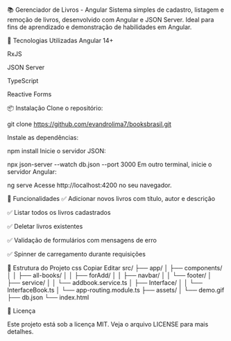 📚 Gerenciador de Livros - Angular
Sistema simples de cadastro, listagem e remoção de livros, desenvolvido com Angular e JSON Server. Ideal para fins de aprendizado e demonstração de habilidades em Angular.

🧰 Tecnologias Utilizadas
Angular 14+

RxJS

JSON Server

TypeScript

Reactive Forms

📦 Instalação
Clone o repositório:


git clone https://github.com/evandrolima7/booksbrasil.git

Instale as dependências:

npm install
Inicie o servidor JSON:

npx json-server --watch db.json --port 3000
Em outro terminal, inicie o servidor Angular:

ng serve
Acesse http://localhost:4200 no seu navegador.

🧪 Funcionalidades
✅ Adicionar novos livros com título, autor e descrição

✅ Listar todos os livros cadastrados

✅ Deletar livros existentes

✅ Validação de formulários com mensagens de erro

✅ Spinner de carregamento durante requisições

📁 Estrutura do Projeto
css
Copiar
Editar
src/
├── app/
│   ├── components/
│   │   ├── all-books/
│   │   ├── forAdd/
│   │   ├── navbar/
│   │   └── footer/
│   ├── service/
│   │   └── addbook.service.ts
│   ├── Interface/
│   │   └── InterfaceBook.ts
│   └── app-routing.module.ts
├── assets/
│   └── demo.gif
├── db.json
└── index.html

📄 Licença

Este projeto está sob a licença MIT. Veja o arquivo LICENSE para mais detalhes.
